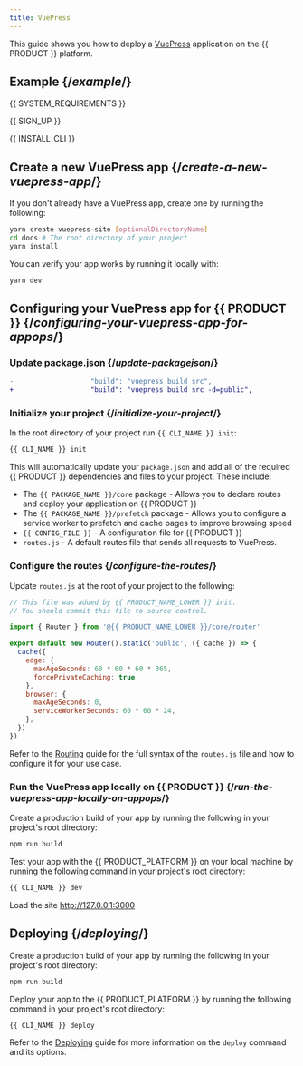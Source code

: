 ```yaml
---
title: VuePress
---
```


This guide shows you how to deploy a [VuePress](https://vuepress.vuejs.org/) application on the {{ PRODUCT }} platform.

## Example {/*example*/}

<ExampleButtons
  title="VuePress"
  siteUrl="https://layer0-docs-layer0-vuepress-example-default.layer0-limelight.link"
  repoUrl="https://github.com/layer0-docs/layer0-vuepress-example" 
  deployFromRepo />

{{ SYSTEM_REQUIREMENTS }}

{{ SIGN_UP }}

{{ INSTALL_CLI }}

## Create a new VuePress app {/*create-a-new-vuepress-app*/}

If you don't already have a VuePress app, create one by running the following:

```bash
yarn create vuepress-site [optionalDirectoryName]
cd docs # The root directory of your project
yarn install
```

You can verify your app works by running it locally with:

```bash
yarn dev
```

## Configuring your VuePress app for {{ PRODUCT }} {/*configuring-your-vuepress-app-for-appops*/}

### Update package.json {/*update-packagejson*/}
```diff
-		            "build": "vuepress build src",
+		            "build": "vuepress build src -d=public",
```

### Initialize your project {/*initialize-your-project*/}

In the root directory of your project run `{{ CLI_NAME }} init`:

```bash
{{ CLI_NAME }} init
```

This will automatically update your `package.json` and add all of the required {{ PRODUCT }} dependencies and files to your project. These include:

- The `{{ PACKAGE_NAME }}/core` package - Allows you to declare routes and deploy your application on {{ PRODUCT }}
- The `{{ PACKAGE_NAME }}/prefetch` package - Allows you to configure a service worker to prefetch and cache pages to improve browsing speed
- `{{ CONFIG_FILE }}` - A configuration file for {{ PRODUCT }}
- `routes.js` - A default routes file that sends all requests to VuePress.

### Configure the routes {/*configure-the-routes*/}

Update `routes.js` at the root of your project to the following:

```js
// This file was added by {{ PRODUCT_NAME_LOWER }} init.
// You should commit this file to source control.

import { Router } from '@{{ PRODUCT_NAME_LOWER }}/core/router'

export default new Router().static('public', ({ cache }) => {
  cache({
    edge: {
      maxAgeSeconds: 60 * 60 * 60 * 365,
      forcePrivateCaching: true,
    },
    browser: {
      maxAgeSeconds: 0,
      serviceWorkerSeconds: 60 * 60 * 24,
    },
  })
})
```

Refer to the [Routing](routing) guide for the full syntax of the `routes.js` file and how to configure it for your use case.

### Run the VuePress app locally on {{ PRODUCT }} {/*run-the-vuepress-app-locally-on-appops*/}

Create a production build of your app by running the following in your project's root directory:

```bash
npm run build
```

Test your app with the {{ PRODUCT_PLATFORM }} on your local machine by running the following command in your project's root directory:

```bash
{{ CLI_NAME }} dev
```

Load the site http://127.0.0.1:3000

## Deploying {/*deploying*/}

Create a production build of your app by running the following in your project's root directory:

```bash
npm run build
```

Deploy your app to the {{ PRODUCT_PLATFORM }} by running the following command in your project's root directory:

```bash
{{ CLI_NAME }} deploy
```

Refer to the [Deploying](deploying) guide for more information on the `deploy` command and its options.
